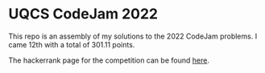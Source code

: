 # UQCS CodeJam 2022

This repo is an assembly of my solutions to the 2022 CodeJam problems. I came 12th with a total of 301.11 points.

The hackerrank page for the competition can be found [here](https://www.hackerrank.com/uqcscodejam2022).
